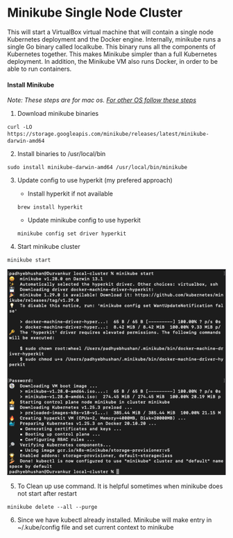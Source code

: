 # Minikube Single Node Cluster

<p>This will start a VirtualBox virtual machine that will contain a single node Kubernetes deployment and the Docker engine. Internally, minikube runs a single Go binary called localkube. This binary runs all the components of Kubernetes together. This makes Minikube simpler than a full Kubernetes deployment. In addition, the Minikube VM also runs Docker, in order to be able to run containers.</p>

#### Install Minikube 
<i>Note: These steps are for mac os. [For other OS follow these steps](https://minikube.sigs.k8s.io/docs/start/)</i>

1. Download minikube binaries
<pre><code>curl -LO https://storage.googleapis.com/minikube/releases/latest/minikube-darwin-amd64</code></pre>

2. Install binaries to /usr/local/bin
<pre><code>sudo install minikube-darwin-amd64 /usr/local/bin/minikube</code></pre>

3. Update config to use hyperkit (my prefered approach)

    - Install hyperkit if not available
    <pre><code>brew install hyperkit</code></pre>

    - Update minikube config to use hyperkit
    <pre><code>minikube config set driver hyperkit</code></pre>

4. Start minikube cluster
<pre><code>minikube start</code></pre>
 ![minikube start output](../images/minikube-start.png)

5. To Clean up use command. It is helpful sometimes when minikube does not start after restart
<pre><code>minikube delete --all --purge</code></pre>

6. Since we have kubectl already installed. Minikube will make entry in ~/.kube/config file and set current context to minikube
